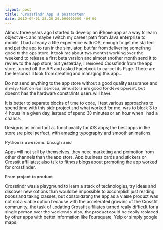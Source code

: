 ```yaml
---
layout: post
title: 'Crossfindr App: a postmortem'
date: 2015-04-01 22:30:29.000000000 -04:00
---
```

Almost three years ago I started to develop an iPhone app as a way to learn objective-c and maybe switch my career path from Java enterprise to mobile. I had already a title experience with iOS, enough to get me started and put the app to run in the simulator, but far from delivering something good to the app store. It took me about two months working over the weekend to release a first beta version and almost another month send it to review to the app store, but yesterday, I removed Crossfindr from the app store, turned off the API and asked Facebook to cancel its Page. These are the lessons I’ll took from creating and managing this app…

Do not send anything to the app store without a good quality assurance and always test on real devices, simulators are good for development, but doesn’t has the hardware constraints users will have.

It is better to separate blocks of time to code, I test various approaches to spend time with this side project and what worked for me, was to block 3 to 4 hours in a given day, instead of spend 30 minutes or an hour when I had a chance.

Design is as important as functionality for iOS apps; the best apps in the store are pixel perfect, with amazing typography and smooth animations.

Python is awesome. Enough said.

Apps will not sell by themselves, they need marketing and promotion from other channels than the app store.  App business cards and stickers on Crossfit affiliates; also talk to fitness blogs about promoting the app worked for crossfinder.

From project to product 

Crossfindr was a playground to learn a stack of technologies, try ideas and discover new options than would be impossible to accomplish just reading books and taking classes, but consolidating the app as a viable product was not  not a viable option because with the accelerated growing of the Crossfit community, the task of updating Crossfit affiliates turned really difficult for a single person over the weekends; also, the product could be easily replaced by other apps with better information like Foursquare, Yelp or simply google maps.
